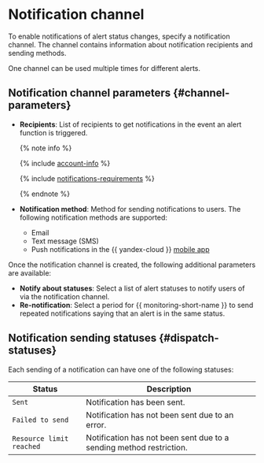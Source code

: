 # Notification channel

To enable notifications of alert status changes, specify a notification channel. The channel contains information about notification recipients and sending methods.

One channel can be used multiple times for different alerts.

## Notification channel parameters {#channel-parameters}

* **Recipients**: List of recipients to get notifications in the event an alert function is triggered.

   {% note info %}

   {% include [account-info](../../../_includes/monitoring/account-info.md) %}

   {% include [notifications-requirements](../../../_includes/monitoring/notifications-requirements.md) %}

   {% endnote %}

* **Notification method**: Method for sending notifications to users.  The following notification methods are supported:
   - Email
   - Text message (SMS)
   - Push notifications in the {{ yandex-cloud }} [mobile app](../../../overview/mobile-app/index.md)

Once the notification channel is created, the following additional parameters are available:

* **Notify about statuses**: Select a list of alert statuses to notify users of via the notification channel.
* **Re-notification**: Select a period for {{ monitoring-short-name }} to send repeated notifications saying that an alert is in the same status.

## Notification sending statuses {#dispatch-statuses}

Each sending of a notification can have one of the following statuses:

| Status | Description |
----- | -----
| `Sent` | Notification has been sent. |
| `Failed to send` | Notification has not been sent due to an error. |
| `Resource limit reached` | Notification has not been sent due to a sending method restriction. |